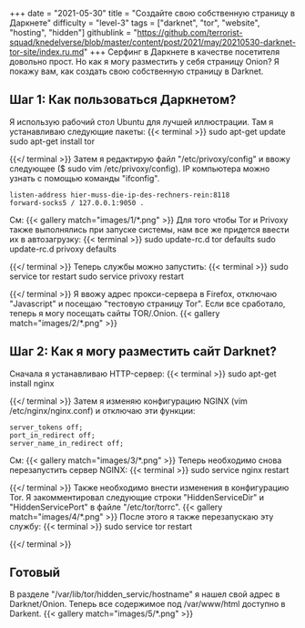 +++
date = "2021-05-30"
title = "Создайте свою собственную страницу в Даркнете"
difficulty = "level-3"
tags = ["darknet", "tor", "website", "hosting", "hidden"]
githublink = "https://github.com/terrorist-squad/knedelverse/blob/master/content/post/2021/may/20210530-darknet-tor-site/index.ru.md"
+++
Серфинг в Даркнете в качестве посетителя довольно прост. Но как я могу разместить у себя страницу Onion? Я покажу вам, как создать свою собственную страницу в Darknet.
## Шаг 1: Как пользоваться Даркнетом?
Я использую рабочий стол Ubuntu для лучшей иллюстрации. Там я устанавливаю следующие пакеты:
{{< terminal >}}
sudo apt-get update
sudo apt-get install tor 

{{</ terminal >}}
Затем я редактирую файл "/etc/privoxy/config" и ввожу следующее ($ sudo vim /etc/privoxy/config). IP компьютера можно узнать с помощью команды "ifconfig".
```
listen-address hier-muss-die-ip-des-rechners-rein:8118
forward-socks5 / 127.0.0.1:9050 .

```
См:
{{< gallery match="images/1/*.png" >}}
Для того чтобы Tor и Privoxy также выполнялись при запуске системы, нам все же придется ввести их в автозагрузку:
{{< terminal >}}
sudo update-rc.d tor defaults
sudo update-rc.d privoxy defaults

{{</ terminal >}}
Теперь службы можно запустить:
{{< terminal >}}
sudo service tor restart
sudo service privoxy restart

{{</ terminal >}}
Я ввожу адрес прокси-сервера в Firefox, отключаю "Javascript" и посещаю "тестовую страницу Tor". Если все сработало, теперь я могу посещать сайты TOR/.Onion.
{{< gallery match="images/2/*.png" >}}

## Шаг 2: Как я могу разместить сайт Darknet?
Сначала я устанавливаю HTTP-сервер:
{{< terminal >}}
sudo apt-get install nginx

{{</ terminal >}}
Затем я изменяю конфигурацию NGINX (vim /etc/nginx/nginx.conf) и отключаю эти функции:
```
server_tokens off;
port_in_redirect off;
server_name_in_redirect off;

```
См:
{{< gallery match="images/3/*.png" >}}
Теперь необходимо снова перезапустить сервер NGINX:
{{< terminal >}}
sudo service nginx restart

{{</ terminal >}}
Также необходимо внести изменения в конфигурацию Tor. Я закомментировал следующие строки "HiddenServiceDir" и "HiddenServicePort" в файле "/etc/tor/torrc".
{{< gallery match="images/4/*.png" >}}
После этого я также перезапускаю эту службу:
{{< terminal >}}
sudo service tor restart

{{</ terminal >}}

## Готовый
В разделе "/var/lib/tor/hidden_servic/hostname" я нашел свой адрес в Darknet/Onion. Теперь все содержимое под /var/www/html доступно в Darkent.
{{< gallery match="images/5/*.png" >}}
